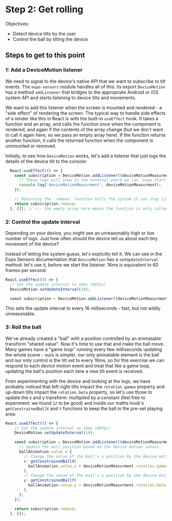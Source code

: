 # Step 2: Get rolling

Objectives:
 - Detect device tilts by the user
 - Control the ball by tilting the device

## Steps to get to this point

### 1: Add a DeviceMotion listener

We need to signal to the device's native API that we want to subscribe to tilt events. The `expo-sensors` module handles all of this: its export `DeviceMotion` has a method `addListener` that bridges to the appropriate Android or iOS system API and starts listening to device tilts and movements.

We want to add this listener when the screen is mounted and rendered - a "side effect" of rendering the screen. The typical way to handle side effects of a render like this in React is with the built-in `useEffect` hook. It takes a function and an array, and calls the function once when the component is rendered, and again if the contents of the array change (but we don't want to call it again here, so we pass an empty array here). If the function returns another function, it calls the returned function when the component is unmounted or removed.

Initially, to see how `DeviceMotion` works, let's add a listener that just logs the details of the device tilt to the console:

```js
  React.useEffect(() => {
    const subscription = DeviceMotion.addListener((deviceMotionMeasurment) => {
      // These logs will show in the terminal where we ran `expo start`
      console.log('deviceMotionMeasurment', deviceMotionMeasurment);
    });

    // Returning the `remove` function tells the system it can stop listening if this is removed
    return subscription.remove;
  }, []); // <-- the empty array here means the function is only called once, after the first render
```

### 2: Control the update interval

Depending on your device, you might see an unreasonably high or low number of logs. Just how often should the device tell us about each tiny movement of the device? 

Instead of letting the system guess, let's explicitly tell it. We can see in the Expo Sensors documentation that `DeviceMotion` has a `setUpdateInterval` method: let's use it, before we start the listener. 16ms is equivalent to 60 frames per second:

```js
React.useEffect(() => {
  // Set the update interval to 16ms (60fps)
  DeviceMotion.setUpdateInterval(16);

  const subscription = DeviceMotion.addListener((deviceMotionMeasurment) => {
```

This sets the update interval to every 16 milliseconds - fast, but not wildly unreasonable.

### 3: Roll the ball

We've already created a "ball" with a position controlled by an animatable transform "shared value". Now it's time to use that and make the ball move. Many games have a "game loop" running every few milliseconds updating the whole scene - ours is simpler, our only animatable element is the ball and our only control is the tilt set to every 16ms, so for this exercise we can respond to each device motion event and treat that like a game loop, updating the ball's position each time a new tilt event is received.

From experimenting with the device and looking at the logs, we have probably noticed that left-right tilts impact the `rotation.gamma` property and up-down tilts impact the `rotation.beta` property, so let's use those to update the x and y transform: multiplied by a constant (feel free to experiment: we found `12` to be good) and inside our maths hook's `getConstrainedBallX` and `Y` functions to keep the ball in the pre-set playing area: 

```js
React.useEffect(() => {
    // Set the update interval to 16ms (60fps)
    DeviceMotion.setUpdateInterval(16);

    const subscription = DeviceMotion.addListener((deviceMotionMeasurment) => {
      // Update the ball position based on the device motion sensor.
      ballAnimation.value = {
        // Change the value of the ball's x position by the device motion sensor's gamma value
        x: getConstrainedBallX(
          ballAnimation.value.x + deviceMotionMeasurment.rotation.gamma * 12
        ),
        // Change the value of the ball's y position by the device motion sensor's beta value
        y: getConstrainedBallY(
          ballAnimation.value.y + deviceMotionMeasurment.rotation.beta * 12
        ),
      };
    });

    return subscription.remove;
  }, []);
```

